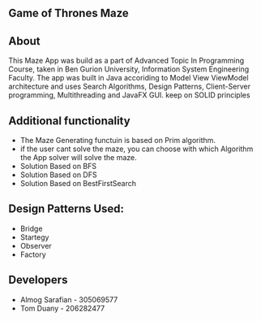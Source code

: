 ## Game of Thrones Maze

## About
This Maze App was build as a part of Advanced Topic In Programming Course, taken in Ben Gurion University, Information System Engineering Faculty.
The app was built in Java accoriding to Model View ViewModel architecture and uses Search Algorithms, Design Patterns, Client-Server programming, Multithreading and JavaFX GUI.
keep on SOLID principles

##  Additional functionality
* The Maze Generating functuin is based on Prim algorithm.
* if the user cant solve the maze, you can choose with which Algorithm the App solver will solve the maze.
* Solution Based on BFS
* Solution Based on DFS
* Solution Based on BestFirstSearch

## Design Patterns Used:
* Bridge
* Startegy
* Observer
* Factory

## Developers

  * Almog Sarafian - 305069577
  * Tom Duany - 206282477

